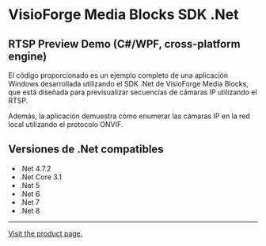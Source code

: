﻿# VisioForge Media Blocks SDK .Net

## RTSP Preview Demo (C#/WPF, cross-platform engine)

El código proporcionado es un ejemplo completo de una aplicación Windows desarrollada utilizando el SDK .Net de VisioForge Media Blocks, que está diseñada para previsualizar secuencias de cámaras IP utilizando el RTSP.

Además, la aplicación demuestra cómo enumerar las cámaras IP en la red local utilizando el protocolo ONVIF.

## Versiones de .Net compatibles

* .Net 4.7.2
* .Net Core 3.1
* .Net 5
* .Net 6
* .Net 7
* .Net 8

---

[Visit the product page.](https://www.visioforge.com/media-blocks-sdk-net)
